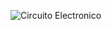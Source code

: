 ![Circuito Electronico](https://github.com/user-attachments/assets/57024833-3ba2-4419-880d-a8e686643698)
